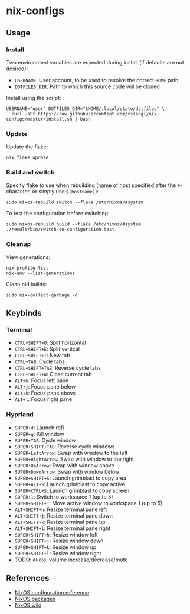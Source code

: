 # nix-configs

## Usage

### Install

Two environment variables are expected during install (if defaults are not desired):

* `USERNAME`: User account, to be used to resolve the correct `HOME` path
* `DOTFILES_DIR`: Path to which this source code will be cloned

Install using the script:

```shell
USERNAME="user" DOTFILES_DIR="$HOME/.local/state/dotfiles" \
  curl -sSf https://raw.githubusercontent.com/rslangl/nix-configs/master/install.sh | bash
```

### Update

Update the flake:

```shell
nix flake update
```

### Build and switch

Specify flake to use when rebuilding (name of host specified after the `#`-character, or simply use `$(hostname)`):

```shell
sudo nixos-rebuild switch --flake /etc/nixos/#system
```

To test the configuration before switching:

```shell
sudo nixos-rebuild build --flake /etc/nixos/#system
./result/bin/switch-to-configuration test
```

### Cleanup

View generations:

```shell
nix profile list
nix-env --list-generations
```

Clean old builds:

```shell
sudo nix-collect-garbage -d
```

## Keybinds

### Terminal

* `CTRL+SHIFT+O`: Split horizontal
* `CTRL+SHIFT+E`: Split vertical
* `CTRL+SHIFT+T`: New tab
* `CTRL+TAB`: Cycle tabs
* `CTRL+SHIFT+TAB`: Reverse cycle tabs
* `CTRL+SHIFT+W`: Close current tab
* `ALT+h`: Focus left pane
* `ALT+j`: Focus pane below
* `ALT+k`: Focus pane above
* `ALT+l`: Focus right pane

### Hyprland

* `SUPER+d`: Launch rofi
* `SUPER+q`: Kill window
* `SUPER+TAB`: Cycle window
* `SUPER+SHIFT+TAB`: Reverse cycle windows
* `SUPER+LeftArrow`: Swap with window to the left
* `SUPER+RightArrow`: Swap with window to the right
* `SUPER+UpArrow`: Swap with window above
* `SUPER+DownArrow`: Swap with window below
* `SUPER+SHIFT+S`: Launch grimblast to copy area
* `SUPER+ALT+S`: Launch grimblast to copy active
* `SUPER+CTRL+S`: Launch grimblast to copy screen
* `SUPER+1`: Switch to workspace 1 (up to 5)
* `SUPER+SHIFT+1`: Move active window to workspace 1 (up to 5)
* `ALT+SHIFT+h`: Resize terminal pane left
* `ALT+SHIFT+j`: Resize terminal pane down
* `ALT+SHIFT+k`: Resize terminal pane up
* `ALT+SHIFT+l`: Resize terminal pane right
* `SUPER+SHIFT+h`: Resize window left
* `SUPER+SHIFT+j`: Resize window down
* `SUPER+SHIFT+k`: Resize window up
* `SUPER+SHIFT+l`: Resize window right
* TODO: audio, volume increase/decrease/mute

## References

* [NixOS configuration reference](https://nixos.org/manual/nixos/stable/#ch-configuration)
* [NixOS packages](https://search.nixos.org/packages)
* [NixOS wiki](https://wiki.nixos.org/wiki/Main_Page)
